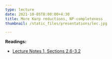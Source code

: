 ```yaml
---
type: lecture
date: 2021-10-05T8:00:00+4:30
title: More Karp reductions, NP-completeness
thumbnail: /static_files/presentations/lec.jpg

---
```

**Readings:**
- [Lecture Notes 1, Sections 2.6-3.2](http://cs.gmu.edu/~evgenios/teaching/cs600/automata.pdf)
